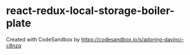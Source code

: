 # react-redux-local-storage-boiler-plate
Created with CodeSandbox by https://codesandbox.io/s/adoring-davinci-c8nzq
